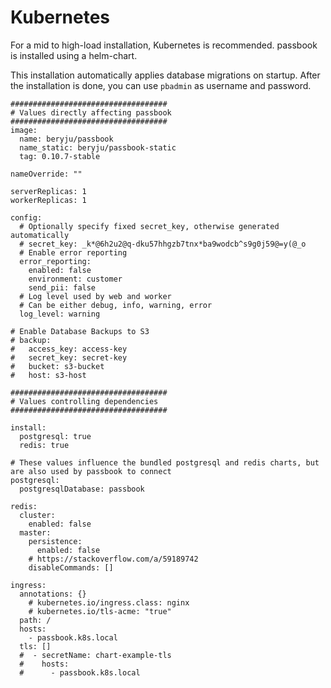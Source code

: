 # Kubernetes

For a mid to high-load installation, Kubernetes is recommended. passbook is installed using a helm-chart.

This installation automatically applies database migrations on startup. After the installation is done, you can use `pbadmin` as username and password.

```
###################################
# Values directly affecting passbook
###################################
image:
  name: beryju/passbook
  name_static: beryju/passbook-static
  tag: 0.10.7-stable

nameOverride: ""

serverReplicas: 1
workerReplicas: 1

config:
  # Optionally specify fixed secret_key, otherwise generated automatically
  # secret_key: _k*@6h2u2@q-dku57hhgzb7tnx*ba9wodcb^s9g0j59@=y(@_o
  # Enable error reporting
  error_reporting:
    enabled: false
    environment: customer
    send_pii: false
  # Log level used by web and worker
  # Can be either debug, info, warning, error
  log_level: warning

# Enable Database Backups to S3
# backup:
#   access_key: access-key
#   secret_key: secret-key
#   bucket: s3-bucket
#   host: s3-host

###################################
# Values controlling dependencies
###################################

install:
  postgresql: true
  redis: true

# These values influence the bundled postgresql and redis charts, but are also used by passbook to connect
postgresql:
  postgresqlDatabase: passbook

redis:
  cluster:
    enabled: false
  master:
    persistence:
      enabled: false
    # https://stackoverflow.com/a/59189742
    disableCommands: []

ingress:
  annotations: {}
    # kubernetes.io/ingress.class: nginx
    # kubernetes.io/tls-acme: "true"
  path: /
  hosts:
    - passbook.k8s.local
  tls: []
  #  - secretName: chart-example-tls
  #    hosts:
  #      - passbook.k8s.local
```
